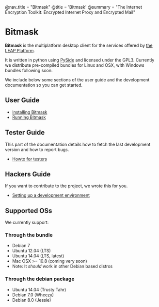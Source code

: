 @nav_title = "Bitmask"
@title = 'Bitmask'
@summary = "The Internet Encryption Toolkit: Encrypted Internet Proxy and Encrypted Mail"

Bitmask
=======

**Bitmask** is the multiplatform desktop client for the services offered by [the LEAP Platform](platform).

It is written in python using [PySide](http://qt-project.org/wiki/PySide) and licensed under the GPL3. Currently we distribute pre-compiled bundles for Linux and OSX, with Windows bundles following soon.

We include below some sections of the user guide and the development documentation so you can get started.

User Guide
----------
* [Installing Bitmask](client/user-install)
* [Running Bitmask](client/user-running)

Tester Guide
------------

This part of the documentation details how to fetch the last development version and how to report bugs.

* [Howto for testers](client/testers-howto)

Hackers Guide
-------------

If you want to contribute to the project, we wrote this for you.

* [Setting up a development environment](client/dev-environment)


<!--
* [Running latest code](client/bleeding-edge)
* [Getting started with development](client/dev-guide)
* [Configuration](client/configuration)
* [Client API](client/client-api) -->


Supported OSs
-------------

We currently support:

### Through the bundle

* Debian 7
* Ubuntu 12.04 (LTS)
* Ubuntu 14.04 (LTS, latest)
* Mac OSX >= 10.8 (coming very soon)
* Note: It *should* work in other Debian based distros

### Through the debian package

* Ubuntu 14.04 (Trusty Tahr)
* Debian 7.0 (Wheezy)
* Debian 8.0 (Jessie)
